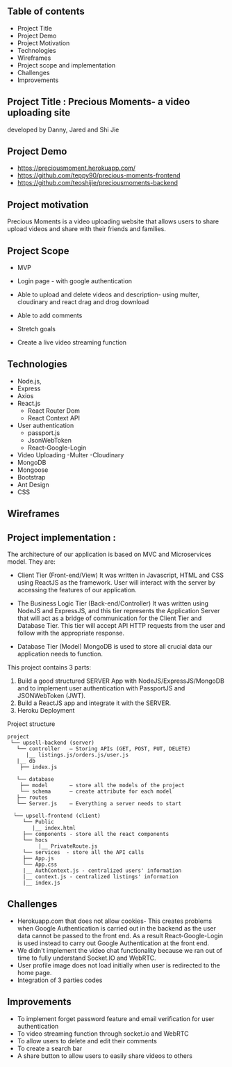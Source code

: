 
## Table of contents
* Project Title
* Project Demo
* Project Motivation
* Technologies
* Wireframes
* Project scope and implementation
* Challenges
* Improvements

## Project Title : Precious Moments- a video uploading site
developed by Danny, Jared and Shi Jie


## Project Demo
* https://preciousmoment.herokuapp.com/
* https://github.com/teppy90/precious-moments-frontend
* https://github.com/teoshijie/preciousmoments-backend


## Project motivation
Precious Moments is a video uploading website that allows users to share upload videos and share with their friends and families. 

## Project Scope 
* MVP 
* Login page - with google authentication
* Able to upload and delete videos and description- using multer,  cloudinary and react drag and drog download
* Able to add comments 

* Stretch goals
* Create a live video streaming function

## Technologies
* Node.js,
* Express
* Axios
* React.js
  - React Router Dom
  - React Context API
* User authentication
   - passport.js
   - JsonWebToken
   - React-Google-Login
* Video Uploading
  -Multer 
  -Cloudinary
* MongoDB
* Mongoose
* Bootstrap
* Ant Design
* CSS

## Wireframes



## Project implementation :

The architecture of our application is based on MVC and Microservices model. They are:

* Client Tier (Front-end/View)
It was written in Javascript, HTML and CSS using ReactJS as the framework. User will interact with the server by accessing the features of our application.

* The Business Logic Tier (Back-end/Controller)
It was written using NodeJS and ExpressJS, and this tier represents the Application Server that will act as a bridge of communication for the Client Tier and Database Tier. This tier will accept API HTTP requests from the user and follow with the appropriate response.

* Database Tier (Model)
MongoDB is used to store all crucial data our application needs to function.


This project contains 3 parts:

1) Build a good structured SERVER App with NodeJS/ExpressJS/MongoDB and
   to implement user authentication with PassportJS and JSONWebToken (JWT).
2) Build a ReactJS app and integrate it with the SERVER.
3) Heroku Deployment

Project structure

```
project
 └── upsell-backend (server)
   └── controller   — Storing APIs (GET, POST, PUT, DELETE)
      |__ listings.js/orders.js/user.js
   |__ db
    ├── index.js

   └── database
    ├── model       — store all the models of the project
    └── schema      — create attribute for each model
   ├── routes
   └── Server.js    — Everything a server needs to start

  └── upsell-frontend (client)
     └── Public  
        |__ index.html
     ├── components - store all the react components
     └── hocs
          |__ PrivateRoute.js
     └── services  - store all the API calls  
     ├── App.js
     └── App.css
     |__ AuthContext.js - centralized users' information
     |__ context.js - centralized listings' information
     |__ index.js
```


## Challenges
* Herokuapp.com that does not allow cookies- This creates problems when Google Authentication is carried out in the backend as the user data cannot be passed to the front end. As a result React-Google-Login is used instead to carry out Google Authentication at the front end.
* We didn't implement the video chat functionality because we ran out of time to fully understand Socket.IO and WebRTC. 
* User profile image does not load initially when user is redirected to the home page. 
* Integration of 3 parties codes 

## Improvements
* To implement forget password feature and email verification for user authentication 
* To video streaming function through socket.io and WebRTC 
* To allow users to delete and edit their comments 
* To create a search bar 
* A share button to allow users to easily share videos to others 
